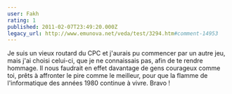 ```yaml
---
user: Fakh
rating: 1
published: 2011-02-07T23:49:20.000Z
legacy_url: http://www.emunova.net/veda/test/3294.htm#comment-14953
---
```

Je suis un vieux routard du CPC et j'aurais pu commencer par un autre jeu, mais j'ai choisi celui-ci, que je ne connaissais pas, afin de te rendre hommage. Il nous faudrait en effet davantage de gens courageux comme toi, prêts à affronter le pire comme le meilleur, pour que la flamme de l'informatique des années 1980 continue à vivre. Bravo !